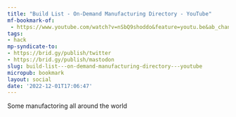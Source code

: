 ```yaml
---
title: "Build List - On-Demand Manufacturing Directory - YouTube"
mf-bookmark-of:
 - https://www.youtube.com/watch?v=nSbQ9shoddo&feature=youtu.be&ab_channel=N-O-D-E
tags:
- hack
mp-syndicate-to:
- https://brid.gy/publish/twitter
- https://brid.gy/publish/mastodon
slug: build-list---on-demand-manufacturing-directory---youtube
micropub: bookmark
layout: social
date: '2022-12-01T17:06:47'
---
```

Some manufactoring all around the world